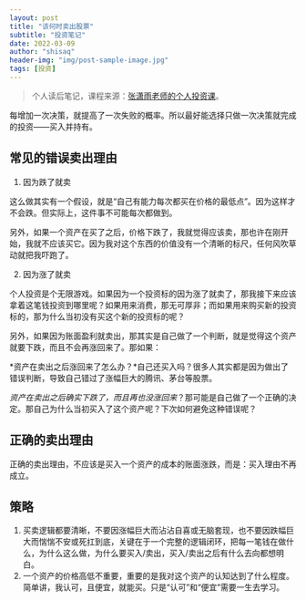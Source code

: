 ```yaml
---
layout: post
title: "该何时卖出股票"
subtitle: "投资笔记"
date: 2022-03-09
author: "shisaq"
header-img: "img/post-sample-image.jpg"
tags: [投资]
---
```


> 个人读后笔记，课程来源：[张潇雨老师的个人投资课](https://www.igetget.com/course/张潇雨·个人投资课?param=XDGhXPc6fL6&token=YPZNRwQ0qL1MVEpfwzK3lmz4kgWEnx)。

每增加一次决策，就提高了一次失败的概率。所以最好能选择只做一次决策就完成的投资——买入并持有。

## 常见的错误卖出理由

1. 因为跌了就卖

这么做其实有一个假设，就是“自己有能力每次都买在价格的最低点”。因为这样才不会跌。但实际上，这件事不可能每次都做到。

另外，如果一个资产在买了之后，价格下跌了，我就觉得应该卖，那也许在刚开始，我就不应该买它。因为我对这个东西的价值没有一个清晰的标尺，任何风吹草动就把我吓跑了。

2. 因为涨了就卖

个人投资是个无限游戏。如果因为一个投资标的因为涨了就卖了，那我接下来应该拿着这笔钱投资到哪里呢？如果用来消费，那无可厚非；而如果用来购买新的投资标的，那为什么当初没有买这个新的投资标的呢？

另外，如果因为账面盈利就卖出，那其实是自己做了一个判断，就是觉得这个资产就要下跌，而且不会再涨回来了。那如果：

*资产在卖出之后涨回来了怎么办？*自己还买入吗？很多人其实都是因为做出了错误判断，导致自己错过了涨幅巨大的腾讯、茅台等股票。

*资产在卖出之后确实下跌了，而且再也没涨回来*？那可能是自己做了一个正确的决定。那自己为什么当初买入了这个资产呢？下次如何避免这种错误呢？

## 正确的卖出理由

正确的卖出理由，不应该是买入一个资产的成本的账面涨跌，而是：买入理由不再成立。

## 策略

1. 买卖逻辑都要清晰，不要因涨幅巨大而沾沾自喜或无脑套现，也不要因跌幅巨大而惴惴不安或死扛到底，关键在于一个完整的逻辑闭环，把每一笔钱在做什么，为什么这么做，为什么要买入/卖出，买入/卖出之后有什么去向都想明白。
2. 一个资产的价格高低不重要，重要的是我对这个资产的认知达到了什么程度。简单讲，我认可，且便宜，就能买。只是“认可”和“便宜”需要一生去学习。